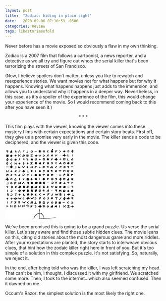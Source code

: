 ```yaml
---
layout: post
title:  "Zodiac: hiding in plain sight"
date:   2020-09-06 07:10:59 -0500
categories: Review
tags: likestoriesofold
---
```


Never before has a movie exposed so obviously a flaw in my own thinking. 

Zodiac is a 2007 film that follows a cartoonist, a news reporter, and a detective as we all try and figure out who;s the serial killer that's been terrorizing the streets of San Francisco.

(Now, I believe spoilers don't matter, unless you like to rewatch and reexperience stories. We want movies not for what happens but for why it happens. Knowing what happens happens just adds to the immersion, and allows you to understand why it happens in a deeper way. Nevertheless, in this case, as it's a spoiler of the experience of the film, this would change your experience of the movie. So I would recommend coming back to this after you have seen it.)

<p style="text-align: center;"> * * * </p>

This film plays with the viewer, knowing the viewer comes into these mystery films with certain expectations and certain story beats. First off, they give us a promise very early in the movie. The killer sends a code to be deciphered, and the viewer is given this code. 

![image info](https://raw.githubusercontent.com/SilenceVosh/silencevosh.github.io/master/images/Zodiac.png "Zodiac Riddle")

We've been promised this is going to be a grand puzzle. Us verse the serial killer. Let's stay aware and find those subtle hidden clues. The movie leans on this, citing old stories about the most dangerous game and more riddles. After your expectations are planted, the story starts to interweave obvious clues, that hint how the zodaic killer right here in front of you. But it's too simple of a solution in this complex puzzle. It's not satisfying. So, naturally, we reject it. 

In the end, after being told who was the killer, I was left scratching my head. That can't be him, I thought. I discussed it with my girlfriend. We scratched some more. Then, I took to the internet...which also seemed confused. Then it dawned on me. 

Occum's Razor: the simplest solution is the most likely the right one.